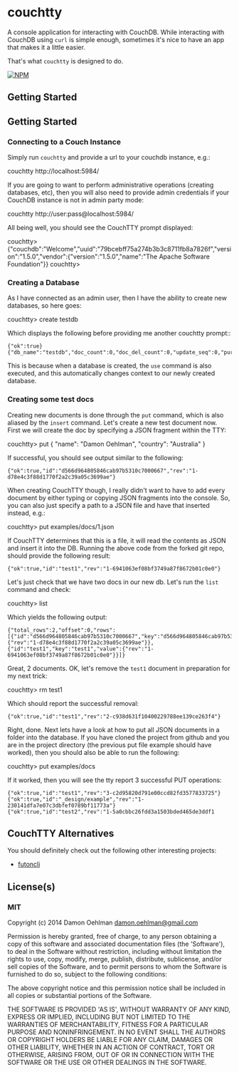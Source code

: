 # couchtty

A console application for interacting with CouchDB. While interacting with
CouchDB using `curl` is simple enough, sometimes it's nice to have an app
that makes it a little easier.

That's what `couchtty` is designed to do.


[![NPM](https://nodei.co/npm/couchtty.png)](https://nodei.co/npm/couchtty/)


## Getting Started

## Getting Started

### Connecting to a Couch Instance

Simply run `couchtty` and provide a url to your couchdb instance, e.g.:

  couchtty http://localhost:5984/

If you are going to want to perform administrative operations (creating databases, etc), then you will also need to provide admin credentials if your CouchDB instance is not in admin party mode:

  couchtty http://user:pass@localhost:5984/

All being well, you should see the CouchTTY prompt displayed:

  couchtty> {"couchdb":"Welcome","uuid":"79bcebff75a274b3b3c8711fb8a7826f","version":"1.5.0","vendor":{"version":"1.5.0","name":"The Apache Software Foundation"}}
  couchtty>

### Creating a Database

As I have connected as an admin user, then I have the ability to create new databases, so here goes:

  couchtty> create testdb

Which displays the following before providing me another couchtty prompt::

```
{"ok":true}
{"db_name":"testdb","doc_count":0,"doc_del_count":0,"update_seq":0,"purge_seq":0,"compact_running":false,"disk_size":79,"data_size":0,"instance_start_time":"1399870039904598","disk_format_version":6,"committed_update_seq":0}
```

This is because when a database is created, the `use` command is also executed, and this automatically changes context to our newly created database.

### Creating some test docs

Creating new documents is done through the `put` command, which is also aliased by the `insert` command.  Let's create a new test document now.  First we will create the doc by specifying a JSON fragment within the TTY:

  couchtty> put { "name": "Damon Oehlman", "country": "Australia" }

If successful, you should see output similar to the following:

```
{"ok":true,"id":"d566d964805846cab97b5310c7000667","rev":"1-d78e4c3f88d1770f2a2c39a05c3699ae"}
```
When creating CouchTTY though, I really didn't want to have to add every document by either typing or copying JSON fragments into the console.  So, you can also just specify a path to a JSON file and have that inserted instead, e.g.:

  couchtty> put examples/docs/1.json

If CouchTTY determines that this is a file, it will read the contents as JSON and insert it into the DB.  Running the above code from the forked git repo, should provide the following result:

```
{"ok":true,"id":"test1","rev":"1-6941063ef08bf3749a87f8672b01c0e0"}
```

Let's just check that we have two docs in our new db.  Let's run the `list` command and check:

  couchtty> list

Which yields the following output:

```
{"total_rows":2,"offset":0,"rows":[{"id":"d566d964805846cab97b5310c7000667","key":"d566d964805846cab97b5310c7000667","value":{"rev":"1-d78e4c3f88d1770f2a2c39a05c3699ae"}},{"id":"test1","key":"test1","value":{"rev":"1-6941063ef08bf3749a87f8672b01c0e0"}}]}
```

Great, 2 documents.  OK, let's remove the `test1` document in preparation for my next trick:

  couchtty> rm test1

Which should report the successful removal:

```
{"ok":true,"id":"test1","rev":"2-c938d631f10400229788ee139ce263f4"}
```

Right, done. Next lets have a look at how to put all JSON documents in a folder into the database.  If you have cloned the project from github and you are in the project directory (the previous put file example should have worked), then you should also be able to run the following:

  couchtty> put examples/docs

If it worked, then you will see the tty report 3 successful PUT operations:

```
{"ok":true,"id":"test1","rev":"3-c2d95820d791e00ccd82fd3577833725"}
{"ok":true,"id":"_design/example","rev":"1-230141dfa7e07c3dbfef0789bf11773a"}
{"ok":true,"id":"test2","rev":"1-5a0cbbc26fdd3a1503bded465de3ddf1
```


## CouchTTY Alternatives

You should definitely check out the following other interesting projects:

- [futoncli](https://github.com/dscape/futoncli)

## License(s)

### MIT

Copyright (c) 2014 Damon Oehlman <damon.oehlman@gmail.com>

Permission is hereby granted, free of charge, to any person obtaining
a copy of this software and associated documentation files (the
'Software'), to deal in the Software without restriction, including
without limitation the rights to use, copy, modify, merge, publish,
distribute, sublicense, and/or sell copies of the Software, and to
permit persons to whom the Software is furnished to do so, subject to
the following conditions:

The above copyright notice and this permission notice shall be
included in all copies or substantial portions of the Software.

THE SOFTWARE IS PROVIDED 'AS IS', WITHOUT WARRANTY OF ANY KIND,
EXPRESS OR IMPLIED, INCLUDING BUT NOT LIMITED TO THE WARRANTIES OF
MERCHANTABILITY, FITNESS FOR A PARTICULAR PURPOSE AND NONINFRINGEMENT.
IN NO EVENT SHALL THE AUTHORS OR COPYRIGHT HOLDERS BE LIABLE FOR ANY
CLAIM, DAMAGES OR OTHER LIABILITY, WHETHER IN AN ACTION OF CONTRACT,
TORT OR OTHERWISE, ARISING FROM, OUT OF OR IN CONNECTION WITH THE
SOFTWARE OR THE USE OR OTHER DEALINGS IN THE SOFTWARE.
